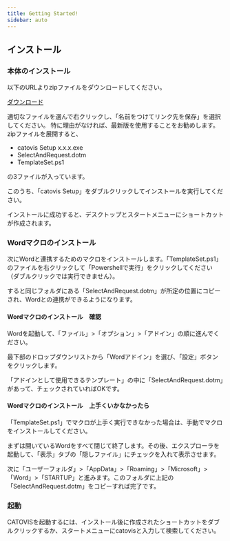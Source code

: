 ```yaml
---
title: Getting Started!
sidebar: auto
---
```


## インストール
### 本体のインストール

以下のURLよりzipファイルをダウンロードしてください。

[ダウンロード](https://github.com/QuanKaoYang/catovis-docs/tree/master/catovis)

適切なファイルを選んで右クリックし、「名前をつけてリンク先を保存」を選択してください。
特に理由がなければ、最新版を使用することをお勧めします。
zipファイルを展開すると、

- catovis Setup x.x.x.exe
- SelectAndRequest.dotm
- TemplateSet.ps1

の3ファイルが入っています。

このうち、「catovis Setup」をダブルクリックしてインストールを実行してください。

インストールに成功すると、デスクトップとスタートメニューにショートカットが作成されます。

### Wordマクロのインストール
次にWordと連携するためのマクロをインストールします。「TemplateSet.ps1」のファイルを右クリックして「Powershellで実行」をクリックしてください（ダブルクリックでは実行できません）。

すると同じフォルダにある「SelectAndRequest.dotm」が所定の位置にコピーされ、Wordとの連携ができるようになります。

#### Wordマクロのインストール　確認
Wordを起動して、「ファイル」>「オプション」>「アドイン」の順に進んでください。

最下部のドロップダウンリストから「Wordアドイン」を選び、「設定」ボタンをクリックします。

「アドインとして使用できるテンプレート」の中に「SelectAndRequest.dotm」があって、チェックされていればOKです。

#### Wordマクロのインストール　上手くいかなかったら
「TemplateSet.ps1」でマクロが上手く実行できなかった場合は、手動でマクロをインストールしてください。

まずは開いているWordをすべて閉じて終了します。その後、エクスプローラを起動して、「表示」タブの「隠しファイル」にチェックを入れて表示させます。

次に「ユーザーフォルダ」>「AppData」>「Roaming」>「Microsoft」>「Word」>「STARTUP」と進みます。このフォルダに上記の「SelectAndRequest.dotm」をコピーすれば完了です。

### 起動
CATOVISを起動するには、インストール後に作成されたショートカットをダブルクリックするか、スタートメニューにcatovisと入力して検索してください。
